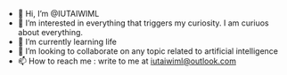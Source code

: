 - 👋 Hi, I’m @IUTAIWIML
- 👀 I’m interested in everything that triggers my curiosity. I am curiuos about everything.
- 🌱 I’m currently learning life
- 💞️ I’m looking to collaborate on any topic related to artificial intelligence
- 📫 How to reach me : write to me at iutaiwiml@outlook.com

<!---
IUTAIWIML/IUTAIWIML is a ✨ special ✨ repository because its `README.md` (this file) appears on your GitHub profile.
You can click the Preview link to take a look at your changes.
--->
